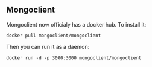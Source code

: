 Mongoclient
---

Mongoclient now officialy has a docker hub. To install it:
```
docker pull mongoclient/mongoclient
```

Then you can run it as a daemon:
```
docker run -d -p 3000:3000 mongoclient/mongoclient
```